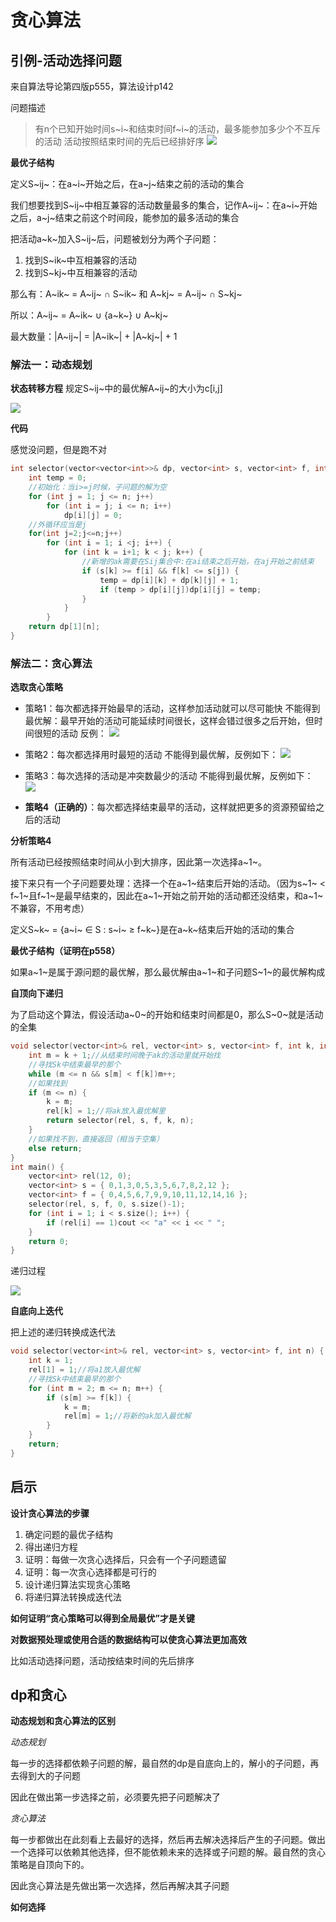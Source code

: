 # 贪心算法

## 引例-活动选择问题

来自算法导论第四版p555，算法设计p142

问题描述
>有n个已知开始时间s~i~和结束时间f~i~的活动，最多能参加多少个不互斥的活动
活动按照结束时间的先后已经排好序
![](img/%E6%B4%BB%E5%8A%A8%E9%80%89%E6%8B%A9.png)

**最优子结构**

定义S~ij~：在a~i~开始之后，在a~j~结束之前的活动的集合

我们想要找到S~ij~中相互兼容的活动数量最多的集合，记作A~ij~：在a~i~开始之后，a~j~结束之前这个时间段，能参加的最多活动的集合

把活动a~k~加入S~ij~后，问题被划分为两个子问题：
 1. 找到S~ik~中互相兼容的活动
 2. 找到S~kj~中互相兼容的活动

那么有：A~ik~ = A~ij~ ∩ S~ik~ 和 A~kj~ = A~ij~ ∩ S~kj~

所以：A~ij~ = A~ik~ ∪ {a~k~} ∪ A~kj~

最大数量：|A~ij~| = |A~ik~| + |A~kj~| + 1

### 解法一：动态规划

**状态转移方程**
规定S~ij~中的最优解A~ij~的大小为c[i,j]

![](img/%E6%B4%BB%E5%8A%A8%E9%80%89%E6%8B%A9%E7%9A%84%E7%8A%B6%E6%80%81%E8%BD%AC%E7%A7%BB%E6%96%B9%E7%A8%8B.png)

**代码**

感觉没问题，但是跑不对

```c++
int selector(vector<vector<int>>& dp, vector<int> s, vector<int> f, int n) {
	int temp = 0;
	//初始化：当i>=j时候，子问题的解为空
	for (int j = 1; j <= n; j++)
		for (int i = j; i <= n; i++)
			dp[i][j] = 0;
	//外循环应当是j
	for(int j=2;j<=n;j++)
		for (int i = 1; i <j; i++) {
			for (int k = i+1; k < j; k++) {
				//新增的ak需要在Sij集合中:在ai结束之后开始，在aj开始之前结束
				if (s[k] >= f[i] && f[k] <= s[j]) {
					temp = dp[i][k] + dp[k][j] + 1;
					if (temp > dp[i][j])dp[i][j] = temp;
				}
			}
		}
	return dp[1][n];
}
```



### 解法二：贪心算法

**选取贪心策略**

* 策略1：每次都选择开始最早的活动，这样参加活动就可以尽可能快
  不能得到最优解：最早开始的活动可能延续时间很长，这样会错过很多之后开始，但时间很短的活动
  反例：
  ![](img/%E6%B4%BB%E5%8A%A8%E9%80%89%E6%8B%A9%E7%AD%96%E7%95%A51.png)

* 策略2：每次都选择用时最短的活动
  不能得到最优解，反例如下：
  ![](img/%E6%B4%BB%E5%8A%A8%E9%80%89%E6%8B%A9%E7%AD%96%E7%95%A52.png)

* 策略3：每次选择的活动是冲突数最少的活动
  不能得到最优解，反例如下：
  ![](img/%E6%B4%BB%E5%8A%A8%E9%80%89%E6%8B%A9%E7%AD%96%E7%95%A53.png)

* **策略4（正确的）**：每次都选择结束最早的活动，这样就把更多的资源预留给之后的活动

**分析策略4**

所有活动已经按照结束时间从小到大排序，因此第一次选择a~1~。

接下来只有一个子问题要处理：选择一个在a~1~结束后开始的活动。（因为s~1~ < f~1~且f~1~是最早结束的，因此在a~1~开始之前开始的活动都还没结束，和a~1~不兼容，不用考虑）

定义S~k~ = {a~i~ ∈ S : s~i~ ≥ f~k~}是在a~k~结束后开始的活动的集合

**最优子结构（证明在p558）**

如果a~1~是属于源问题的最优解，那么最优解由a~1~和子问题S~1~的最优解构成

**自顶向下递归**

为了启动这个算法，假设活动a~0~的开始和结束时间都是0，那么S~0~就是活动的全集

```c++
void selector(vector<int>& rel, vector<int> s, vector<int> f, int k, int n) {
	int m = k + 1;//从结束时间晚于ak的活动里就开始找
	//寻找Sk中结束最早的那个
	while (m <= n && s[m] < f[k])m++;
	//如果找到
	if (m <= n) {
		k = m;
		rel[k] = 1;//将ak放入最优解里
		return selector(rel, s, f, k, n);
	}
	//如果找不到，直接返回（相当于空集）
	else return;
}
int main() {
	vector<int> rel(12, 0);
	vector<int> s = { 0,1,3,0,5,3,5,6,7,8,2,12 };
	vector<int> f = { 0,4,5,6,7,9,9,10,11,12,14,16 };
	selector(rel, s, f, 0, s.size()-1);
	for (int i = 1; i < s.size(); i++) {
		if (rel[i] == 1)cout << "a" << i << " ";
	}
	return 0;
}
```

递归过程

![](img/%E6%B4%BB%E5%8A%A8%E9%80%89%E6%8B%A9-%E8%B4%AA%E5%BF%83%E7%AE%97%E6%B3%95%E9%80%92%E5%BD%92.png)

**自底向上迭代**

把上述的递归转换成迭代法

```c++
void selector(vector<int>& rel, vector<int> s, vector<int> f, int n) {
	int k = 1;
	rel[1] = 1;//将a1放入最优解
	//寻找Sk中结束最早的那个
	for (int m = 2; m <= n; m++) {
		if (s[m] >= f[k]) {
			k = m;
			rel[m] = 1;//将新的ak加入最优解		
		}
	}
	return;
}
```

## 启示

**设计贪心算法的步骤**

1. 确定问题的最优子结构
2. 得出递归方程
3. 证明：每做一次贪心选择后，只会有一个子问题遗留
4. 证明：每一次贪心选择都是可行的
5. 设计递归算法实现贪心策略
6. 将递归算法转换成迭代法

**如何证明“贪心策略可以得到全局最优”才是关键**

**对数据预处理或使用合适的数据结构可以使贪心算法更加高效**

比如活动选择问题，活动按结束时间的先后排序

## dp和贪心

**动态规划和贪心算法的区别**

*动态规划*

 每一步的选择都依赖子问题的解，最自然的dp是自底向上的，解小的子问题，再去得到大的子问题

 因此在做出第一步选择之前，必须要先把子问题解决了

*贪心算法*

 每一步都做出在此刻看上去最好的选择，然后再去解决选择后产生的子问题。做出一个选择可以依赖其他选择，但不能依赖未来的选择或子问题的解。最自然的贪心策略是自顶向下的。

 因此贪心算法是先做出第一次选择，然后再解决其子问题

**如何选择**